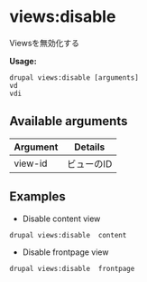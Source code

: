 # views:disable
Viewsを無効化する

**Usage:**
```
drupal views:disable [arguments]
vd
vdi
```

## Available arguments
Argument | Details
---------|-------------
view-id | ビューのID

## Examples
* Disable content view
```
drupal views:disable  content
```
* Disable frontpage view
```
drupal views:disable  frontpage
```
